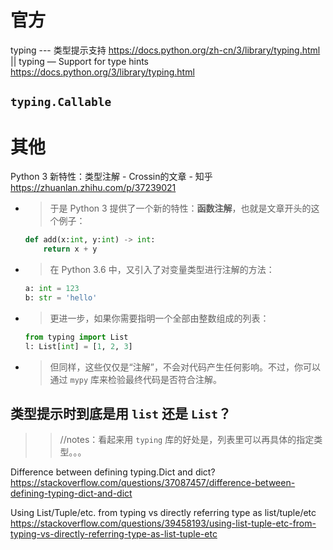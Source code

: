 
# 官方

typing --- 类型提示支持 https://docs.python.org/zh-cn/3/library/typing.html || typing — Support for type hints https://docs.python.org/3/library/typing.html

## `typing.Callable`

# 其他

​Python 3 新特性：类型注解 - Crossin的文章 - 知乎 https://zhuanlan.zhihu.com/p/37239021
- > 于是 Python 3 提供了一个新的特性：**函数注解**，也就是文章开头的这个例子：
  ```py
  def add(x:int, y:int) -> int:
      return x + y
  ```
- > 在 Python 3.6 中，又引入了对变量类型进行注解的方法：
  ```py
  a: int = 123
  b: str = 'hello'
  ```
- > 更进一步，如果你需要指明一个全部由整数组成的列表：
  ```py
  from typing import List
  l: List[int] = [1, 2, 3]
  ```
- > 但同样，这些仅仅是“注解”，不会对代码产生任何影响。不过，你可以通过 `mypy` 库来检验最终代码是否符合注解。

## 类型提示时到底是用 `list` 还是 `List`？
>> //notes：看起来用 `typing` 库的好处是，列表里可以再具体的指定类型。。。

Difference between defining typing.Dict and dict? https://stackoverflow.com/questions/37087457/difference-between-defining-typing-dict-and-dict

Using List/Tuple/etc. from typing vs directly referring type as list/tuple/etc https://stackoverflow.com/questions/39458193/using-list-tuple-etc-from-typing-vs-directly-referring-type-as-list-tuple-etc
